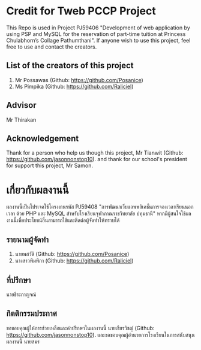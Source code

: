 Credit for Tweb PCCP Project
==================
This Repo is used in Project PJ59406 "Development of web application by using PSP and MySQL for the reservation of part-time tuition at Princess Chulabhorn’s Collage Pathumthani". If anyone wish to use this project, feel free to use and contact the creators.

List of the creators of this project
------------------
  1. Mr Possawas (Github: https://github.com/Posanice)
  2. Ms Pimpika (Github: https://github.com/Raliciel)  

Advisor
------------------
  Mr Thirakan

Acknowledgement
------------------
Thank for a person who help us though this project,
  Mr Tianwit (Github: https://github.com/jasonnonstop10).
and thank for our school's president for support this project,
  Mr Samon.
 
 
 
เกี่ยวกับผลงานนี้
==================
ผลงานนี้เป็นโปรเจคใช้โครงงานรหัส PJ59408 "การพัฒนาเว็บแอพพลิเคชั่นการจองเวลาเรียนนอกเวลา ด้วย PHP และ MySQL สำหรับโรงเรียนจุฬาภาณราชวิทยาลัย ปทุมธานี" หากมีผู้สนใจใช้ผลงานนี้เพื่อประโยชน์อื่นสามารถใช้และติดต่อผู้จัดทำให้ทราบได้

รายนามผู้จัดทำ
------------------
  1. นายพสวัติ (Github: https://github.com/Posanice)
  2. นางสาวพิมพิกา (Github: https://github.com/Raliciel)  

ที่ปรึกษา
------------------
  นายธีระกาญจณ์

กิตติกรรมประกาศ
------------------
ขอขอบคุณผู้ให้การช่วยเหลือและคำปรึกษาในผลงานนี้
  นายเธียรวิชญ์ (Github: https://github.com/jasonnonstop10).
และขอขอบคุณผู้อำนวยการโรงเรียนในการสนับสนุนผลงานนี้
  นายสมร

